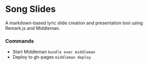 # Song Slides

A markdown-based lyric slide creation and presentation tool using Remark.js and Middleman.
  
### Commands

* Start Middleman `bundle exec middleman`
* Deploy to gh-pages `middleman deploy`

